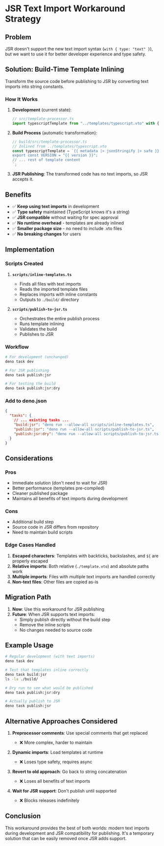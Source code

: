 # JSR Text Import Workaround Strategy

## Problem

JSR doesn't support the new text import syntax (`with { type: "text" }`), but we want to use it for
better developer experience and type safety.

## Solution: Build-Time Template Inlining

Transform the source code before publishing to JSR by converting text imports into string constants.

### How It Works

1. **Development** (current state):
   ```typescript
   // src/template-processor.ts
   import typescriptTemplate from "../templates/typescript.vto" with { type: "text" };
   ```

2. **Build Process** (automatic transformation):
   ```typescript
   // build/src/template-processor.ts
   // Inlined from ../templates/typescript.vto
   const typescriptTemplate = `{{ metadata |> jsonStringify |> safe }}
   export const VERSION = "{{ version }}";
   // ... rest of template content
   `;
   ```

3. **JSR Publishing**: The transformed code has no text imports, so JSR accepts it.

## Benefits

- ✅ **Keep using text imports** in development
- ✅ **Type safety** maintained (TypeScript knows it's a string)
- ✅ **JSR compatible** without waiting for spec approval
- ✅ **No runtime overhead** - templates are already inlined
- ✅ **Smaller package size** - no need to include .vto files
- ✅ **No breaking changes** for users

## Implementation

### Scripts Created

1. **`scripts/inline-templates.ts`**
   - Finds all files with text imports
   - Reads the imported template files
   - Replaces imports with inline constants
   - Outputs to `./build/` directory

2. **`scripts/publish-to-jsr.ts`**
   - Orchestrates the entire publish process
   - Runs template inlining
   - Validates the build
   - Publishes to JSR

### Workflow

```bash
# For development (unchanged)
deno task dev

# For JSR publishing
deno task publish:jsr

# For testing the build
deno task publish:jsr:dry
```

### Add to deno.json

```json
{
  "tasks": {
    // ... existing tasks ...
    "build:jsr": "deno run --allow-all scripts/inline-templates.ts",
    "publish:jsr": "deno run --allow-all scripts/publish-to-jsr.ts",
    "publish:jsr:dry": "deno run --allow-all scripts/publish-to-jsr.ts --dry-run"
  }
}
```

## Considerations

### Pros

- Immediate solution (don't need to wait for JSR)
- Better performance (templates pre-compiled)
- Cleaner published package
- Maintains all benefits of text imports during development

### Cons

- Additional build step
- Source code in JSR differs from repository
- Need to maintain build scripts

### Edge Cases Handled

1. **Escaped characters**: Templates with backticks, backslashes, and `${` are properly escaped
2. **Relative imports**: Both relative (`./template.vto`) and absolute paths work
3. **Multiple imports**: Files with multiple text imports are handled correctly
4. **Non-text files**: Other files are copied as-is

## Migration Path

1. **Now**: Use this workaround for JSR publishing
2. **Future**: When JSR supports text imports:
   - Simply publish directly without the build step
   - Remove the inline scripts
   - No changes needed to source code

## Example Usage

```bash
# Regular development (with text imports)
deno task dev

# Test that templates inline correctly
deno task build:jsr
ls -la ./build/

# Dry run to see what would be published
deno task publish:jsr:dry

# Actually publish to JSR
deno task publish:jsr
```

## Alternative Approaches Considered

1. **Preprocessor comments**: Use special comments that get replaced
   - ❌ More complex, harder to maintain

2. **Dynamic imports**: Load templates at runtime
   - ❌ Loses type safety, requires async

3. **Revert to old approach**: Go back to string concatenation
   - ❌ Loses all benefits of text imports

4. **Wait for JSR support**: Don't publish until supported
   - ❌ Blocks releases indefinitely

## Conclusion

This workaround provides the best of both worlds: modern text imports during development and JSR
compatibility for publishing. It's a temporary solution that can be easily removed once JSR adds
support.
